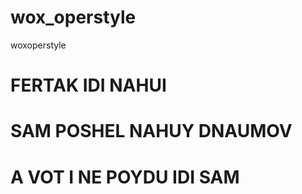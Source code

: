 # wox_operstyle
woxoperstyle

# FERTAK IDI NAHUI
# SAM POSHEL NAHUY DNAUMOV
# A VOT I NE POYDU IDI SAM
